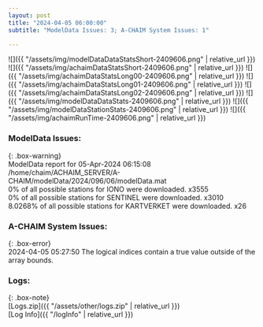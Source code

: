 ```yaml
---
layout: post
title: "2024-04-05 06:00:00"
subtitle: "ModelData Issues: 3; A-CHAIM System Issues: 1"

---
```


![]({{ "/assets/img/modelDataDataStatsShort-2409606.png" | relative_url }})
![]({{ "/assets/img/achaimDataStatsShort-2409606.png" | relative_url }})
![]({{ "/assets/img/achaimDataStatsLong00-2409606.png" | relative_url }})
![]({{ "/assets/img/achaimDataStatsLong01-2409606.png" | relative_url }})
![]({{ "/assets/img/achaimDataStatsLong02-2409606.png" | relative_url }})
![]({{ "/assets/img/modelDataDataStats-2409606.png" | relative_url }})
![]({{ "/assets/img/modelDataStationStats-2409606.png" | relative_url }})
![]({{ "/assets/img/achaimRunTime-2409606.png" | relative_url }})


### ModelData Issues:  
  
{: .box-warning}  
 ModelData report for 05-Apr-2024 06:15:08   
 /home/chaim/ACHAIM_SERVER/A-CHAIM/modelData/2024/096/06/modelData.mat   
 0% of all possible stations for IONO were downloaded. x3555   
 0% of all possible stations for SENTINEL were downloaded. x3010   
 8.0268% of all possible stations for KARTVERKET were downloaded. x26   
  
### A-CHAIM System Issues:  
  
{: .box-error}  
2024-04-05 05:27:50 The logical indices contain a true value outside of the array bounds.  

### Logs:  
  
{: .box-note}  
[Logs.zip]({{ "/assets/other/logs.zip" | relative_url }})  
[Log Info]({{ "/logInfo" | relative_url }})  
